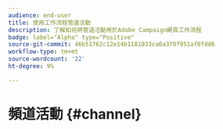 ```yaml
---
audience: end-user
title: 使用工作流程管道活動
description: 了解如何將管道活動用於Adobe Campaign網頁工作流程
badge: label="Alpha" type="Positive"
source-git-commit: 46b51762c12e14b1181033ca0a370f951af0fdd6
workflow-type: tm+mt
source-wordcount: '22'
ht-degree: 9%

---
```


# 頻道活動 {#channel}
